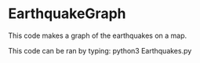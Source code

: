 # EarthquakeGraph

This code makes a graph of the earthquakes on a map.

This code can be ran by typing: python3 Earthquakes.py
